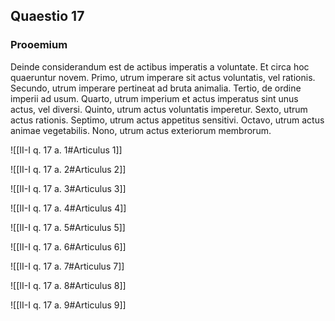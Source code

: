 ## Quaestio 17

### Prooemium

Deinde considerandum est de actibus imperatis a voluntate. Et circa hoc quaeruntur novem. Primo, utrum imperare sit actus voluntatis, vel rationis. Secundo, utrum imperare pertineat ad bruta animalia. Tertio, de ordine imperii ad usum. Quarto, utrum imperium et actus imperatus sint unus actus, vel diversi. Quinto, utrum actus voluntatis imperetur. Sexto, utrum actus rationis. Septimo, utrum actus appetitus sensitivi. Octavo, utrum actus animae vegetabilis. Nono, utrum actus exteriorum membrorum.

![[II-I q. 17 a. 1#Articulus 1]]

![[II-I q. 17 a. 2#Articulus 2]]

![[II-I q. 17 a. 3#Articulus 3]]

![[II-I q. 17 a. 4#Articulus 4]]

![[II-I q. 17 a. 5#Articulus 5]]

![[II-I q. 17 a. 6#Articulus 6]]

![[II-I q. 17 a. 7#Articulus 7]]

![[II-I q. 17 a. 8#Articulus 8]]

![[II-I q. 17 a. 9#Articulus 9]]

